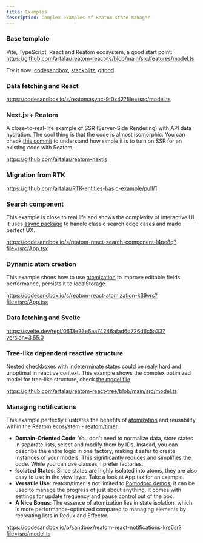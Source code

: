 ```yaml
---
title: Examples
description: Complex examples of Reatom state manager
---
```


### Base template

Vite, TypeScript, React and Reatom ecosystem, a good start point: https://github.com/artalar/reatom-react-ts/blob/main/src/features/model.ts

Try it now: [codesandbox](https://codesandbox.io/p/sandbox/github/artalar/reatom-react-ts/tree/main), [stackblitz](https://githubblitz.com/artalar/reatom-react-ts), [gitpod](https://gitpod.io/#https://github.com/artalar/reatom-react-ts)

### Data fetching and React

https://codesandbox.io/s/reatomasync-9t0x42?file=/src/model.ts

### Next.js + Reatom

A close-to-real-life example of SSR (Server-Side Rendering) with API data hydration. The cool thing is that the code is almost isomorphic. You can check [this commit](https://github.com/artalar/reatom-nextjs/commit/ca0099bcddc0fbd5bc8c76eeb160f828838453d7) to understand how simple it is to turn on SSR for an existing code with Reatom.

https://github.com/artalar/reatom-nextjs

### Migration from RTK

https://github.com/artalar/RTK-entities-basic-example/pull/1

### Search component

This example is close to real life and shows the complexity of interactive UI. It uses [async package](https://www.reatom.dev/package/async) to handle classic search edge cases and made perfect UX.

https://codesandbox.io/s/reatom-react-search-component-l4pe8q?file=/src/App.tsx

### Dynamic atom creation

This example shoes how to use [atomization](https://www.reatom.dev/guides/atomization) to improve editable fields performance, persists it to localStorage.

https://codesandbox.io/s/reatom-react-atomization-k39vrs?file=/src/App.tsx

### Data fetching and Svelte

https://svelte.dev/repl/0613e23e6aa74246afad6d726d6c5a33?version=3.55.0

### Tree-like dependent reactive structure

Nested checkboxes with indeterminate states could be realy hard and unoptimal in reactive context. This example shows the complex optimized model for tree-like structure, check [the model file](https://github.com/artalar/reatom-react-tree/blob/main/src/model.ts) 

https://github.com/artalar/reatom-react-tree/blob/main/src/model.ts.

### Managing notifications

This example perfectly illustrates the benefits of [atomization](https://www.reatom.dev/guides/atomization/) and reusability within the Reatom ecosystem - [reatom/timer](https://www.reatom.dev/package/timer/).

- **Domain-Oriented Code**: You don't need to normalize data, store states in separate lists, select and modify them by IDs. Instead, you can describe the entire logic in one factory, making it safer to create instances of your models. This significantly reduces and simplifies the code. While you can use classes, I prefer factories. 
- **Isolated States**: Since states are highly isolated into atoms, they are also easy to use in the view layer. Take a look at App.tsx for an example.
- **Versatile Use**: reatom/timer is not limited to [Pomodoro demos](https://codesandbox.io/s/reatom-react-pomodoro-f219zu?file=/src/App.tsx), it can be used to manage the progress of just about anything. It comes with settings for update frequency and pause control out of the box.
- **A Nice Bonus**: The essence of atomization lies in state isolation, which is more performance-optimized compared to managing elements by recreating lists in Redux and Effector.

https://codesandbox.io/p/sandbox/reatom-react-notifications-krs6sr?file=/src/model.ts
